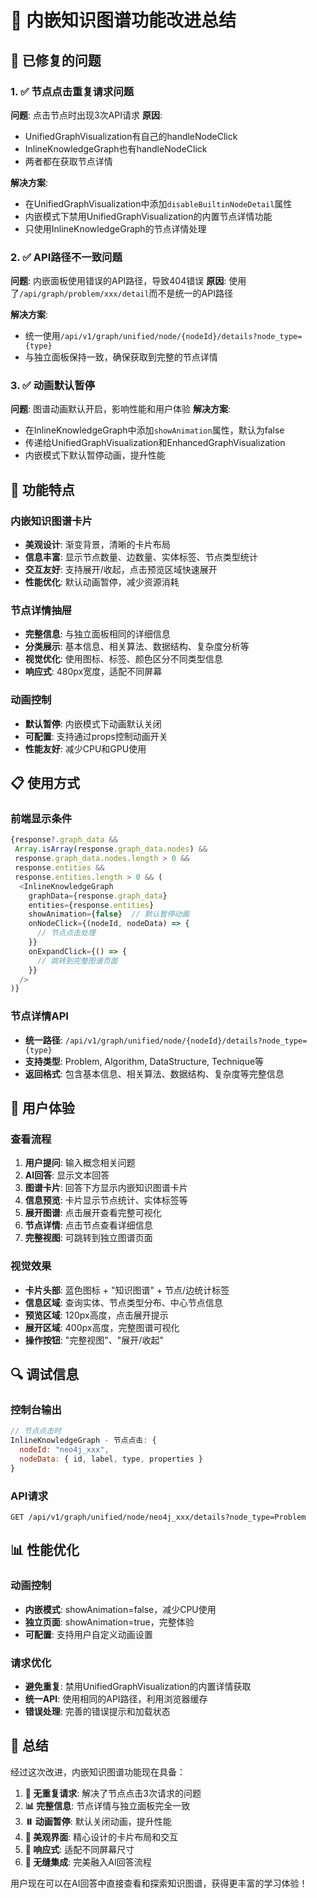 # 🎯 内嵌知识图谱功能改进总结

## 🔧 已修复的问题

### 1. ✅ 节点点击重复请求问题
**问题**: 点击节点时出现3次API请求
**原因**: 
- UnifiedGraphVisualization有自己的handleNodeClick
- InlineKnowledgeGraph也有handleNodeClick
- 两者都在获取节点详情

**解决方案**:
- 在UnifiedGraphVisualization中添加`disableBuiltinNodeDetail`属性
- 内嵌模式下禁用UnifiedGraphVisualization的内置节点详情功能
- 只使用InlineKnowledgeGraph的节点详情处理

### 2. ✅ API路径不一致问题
**问题**: 内嵌面板使用错误的API路径，导致404错误
**原因**: 使用了`/api/graph/problem/xxx/detail`而不是统一的API路径

**解决方案**:
- 统一使用`/api/v1/graph/unified/node/{nodeId}/details?node_type={type}`
- 与独立面板保持一致，确保获取到完整的节点详情

### 3. ✅ 动画默认暂停
**问题**: 图谱动画默认开启，影响性能和用户体验
**解决方案**:
- 在InlineKnowledgeGraph中添加`showAnimation`属性，默认为false
- 传递给UnifiedGraphVisualization和EnhancedGraphVisualization
- 内嵌模式下默认暂停动画，提升性能

## 🎨 功能特点

### 内嵌知识图谱卡片
- **美观设计**: 渐变背景，清晰的卡片布局
- **信息丰富**: 显示节点数量、边数量、实体标签、节点类型统计
- **交互友好**: 支持展开/收起，点击预览区域快速展开
- **性能优化**: 默认动画暂停，减少资源消耗

### 节点详情抽屉
- **完整信息**: 与独立面板相同的详细信息
- **分类展示**: 基本信息、相关算法、数据结构、复杂度分析等
- **视觉优化**: 使用图标、标签、颜色区分不同类型信息
- **响应式**: 480px宽度，适配不同屏幕

### 动画控制
- **默认暂停**: 内嵌模式下动画默认关闭
- **可配置**: 支持通过props控制动画开关
- **性能友好**: 减少CPU和GPU使用

## 📋 使用方式

### 前端显示条件
```typescript
{response?.graph_data && 
 Array.isArray(response.graph_data.nodes) && 
 response.graph_data.nodes.length > 0 && 
 response.entities && 
 response.entities.length > 0 && (
  <InlineKnowledgeGraph
    graphData={response.graph_data}
    entities={response.entities}
    showAnimation={false}  // 默认暂停动画
    onNodeClick={(nodeId, nodeData) => {
      // 节点点击处理
    }}
    onExpandClick={() => {
      // 跳转到完整图谱页面
    }}
  />
)}
```

### 节点详情API
- **统一路径**: `/api/v1/graph/unified/node/{nodeId}/details?node_type={type}`
- **支持类型**: Problem, Algorithm, DataStructure, Technique等
- **返回格式**: 包含基本信息、相关算法、数据结构、复杂度等完整信息

## 🎯 用户体验

### 查看流程
1. **用户提问**: 输入概念相关问题
2. **AI回答**: 显示文本回答
3. **图谱卡片**: 回答下方显示内嵌知识图谱卡片
4. **信息预览**: 卡片显示节点统计、实体标签等
5. **展开图谱**: 点击展开查看完整可视化
6. **节点详情**: 点击节点查看详细信息
7. **完整视图**: 可跳转到独立图谱页面

### 视觉效果
- **卡片头部**: 蓝色图标 + "知识图谱" + 节点/边统计标签
- **信息区域**: 查询实体、节点类型分布、中心节点信息
- **预览区域**: 120px高度，点击展开提示
- **展开区域**: 400px高度，完整图谱可视化
- **操作按钮**: "完整视图"、"展开/收起"

## 🔍 调试信息

### 控制台输出
```javascript
// 节点点击时
InlineKnowledgeGraph - 节点点击: {
  nodeId: "neo4j_xxx",
  nodeData: { id, label, type, properties }
}
```

### API请求
```
GET /api/v1/graph/unified/node/neo4j_xxx/details?node_type=Problem
```

## 📊 性能优化

### 动画控制
- **内嵌模式**: showAnimation=false，减少CPU使用
- **独立页面**: showAnimation=true，完整体验
- **可配置**: 支持用户自定义动画设置

### 请求优化
- **避免重复**: 禁用UnifiedGraphVisualization的内置详情获取
- **统一API**: 使用相同的API路径，利用浏览器缓存
- **错误处理**: 完善的错误提示和加载状态

## 🎉 总结

经过这次改进，内嵌知识图谱功能现在具备：

1. **🚫 无重复请求**: 解决了节点点击3次请求的问题
2. **📊 完整信息**: 节点详情与独立面板完全一致
3. **⏸️ 动画暂停**: 默认关闭动画，提升性能
4. **🎨 美观界面**: 精心设计的卡片布局和交互
5. **📱 响应式**: 适配不同屏幕尺寸
6. **🔗 无缝集成**: 完美融入AI回答流程

用户现在可以在AI回答中直接查看和探索知识图谱，获得更丰富的学习体验！
